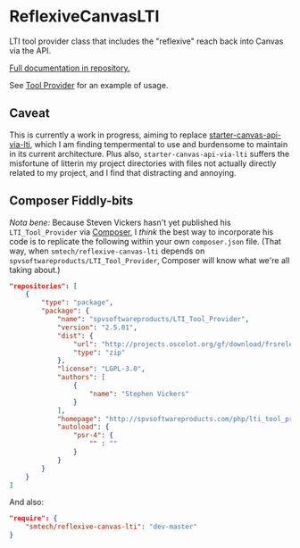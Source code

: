 # ReflexiveCanvasLTI

LTI tool provider class that includes the \"reflexive\" reach back into Canvas via the API.

[Full documentation in repository.](https://htmlpreview.github.io/?https://raw.githubusercontent.com/smtech/reflexive-canvas-lti/master/doc/namespaces/smtech.ReflexiveCanvasLTI.html)

See [Tool Provider](https://github.com/smtech/reflexive-canvas-lti/tree/master/examples/tool-provider) for an example of usage.

## Caveat

This is currently a work in progress, aiming to replace [starter-canvas-api-via-lti](https://github.com/smtech/starter-canvas-api-via-lti), which I am finding tempermental to use and burdensome to maintain in its current architecture. Plus also, `starter-canvas-api-via-lti` suffers the misfortune of litterin my project directories with files not actually directly related to my project, and I find that distracting and annoying.

## Composer Fiddly-bits

_Nota bene:_ Because Steven Vickers hasn't yet published his `LTI_Tool_Provider` via [Composer](http://getcomposer.org), I _think_ the best way to incorporate his code is to replicate the following within your own `composer.json` file. (That way, when `smtech/reflexive-canvas-lti` depends on `spvsoftwareproducts/LTI_Tool_Provider`, Composer will know what we're all taking about.)

```JSON
"repositories": [
    {
        "type": "package",
        "package": {
            "name": "spvsoftwareproducts/LTI_Tool_Provider",
            "version": "2.5.01",
            "dist": {
                "url": "http://projects.oscelot.org/gf/download/frsrelease/956/6025/LTI_Tool_Provider-2.5.01.zip",
                "type": "zip"
            },
            "license": "LGPL-3.0",
            "authors": [
                {
                    "name": "Stephen Vickers"
                }
            ],
            "homepage": "http://spvsoftwareproducts.com/php/lti_tool_provider/",
            "autoload": {
                "psr-4": {
                    "" : ""
                }
            }
        }
    }
]
```

And also:

```JSON
"require": {
    "smtech/reflexive-canvas-lti": "dev-master"
}
```
